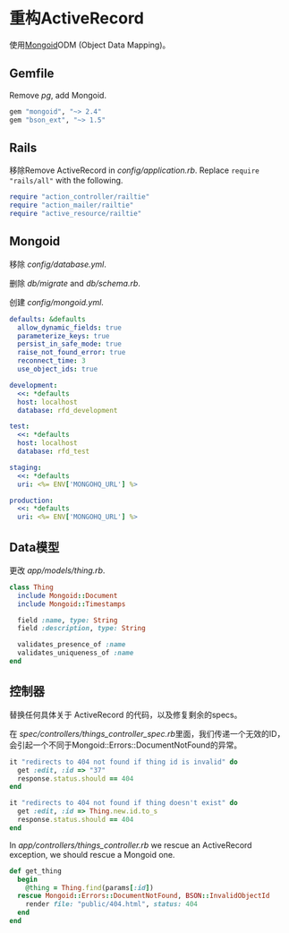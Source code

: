 重构ActiveRecord
=============================

使用[Mongoid](http://mongoid.org/)ODM (Object Data Mapping)。

Gemfile
-------

Remove *pg*, add Mongoid.

``` ruby
gem "mongoid", "~> 2.4"
gem "bson_ext", "~> 1.5"
```

Rails
-----

移除Remove ActiveRecord in *config/application.rb*. Replace `require "rails/all"` with the following.

``` ruby
require "action_controller/railtie"
require "action_mailer/railtie"
require "active_resource/railtie"
```

Mongoid
-------

移除 *config/database.yml*.

删除 *db/migrate* and *db/schema.rb*.

创建 *config/mongoid.yml*.

``` yaml
defaults: &defaults
  allow_dynamic_fields: true
  parameterize_keys: true
  persist_in_safe_mode: true
  raise_not_found_error: true
  reconnect_time: 3
  use_object_ids: true

development:
  <<: *defaults
  host: localhost
  database: rfd_development

test:
  <<: *defaults
  host: localhost
  database: rfd_test

staging:
  <<: *defaults
  uri: <%= ENV['MONGOHQ_URL'] %>

production:
  <<: *defaults
  uri: <%= ENV['MONGOHQ_URL'] %>
```

Data模型
-----------

更改 *app/models/thing.rb*.

``` ruby
class Thing
  include Mongoid::Document
  include Mongoid::Timestamps

  field :name, type: String
  field :description, type: String

  validates_presence_of :name
  validates_uniqueness_of :name
end
```

控制器
-----------

替换任何具体关于 ActiveRecord 的代码，以及修复剩余的specs。

在 *spec/controllers/things_controller_spec.rb*里面，我们传递一个无效的ID，会引起一个不同于Mongoid::Errors::DocumentNotFound的异常。

``` ruby
it "redirects to 404 not found if thing id is invalid" do
  get :edit, :id => "37"
  response.status.should == 404
end

it "redirects to 404 not found if thing doesn't exist" do
  get :edit, :id => Thing.new.id.to_s
  response.status.should == 404
end
```

In *app/controllers/things_controller.rb* we rescue an ActiveRecord exception, we should rescue a Mongoid one.

``` ruby
def get_thing
  begin
    @thing = Thing.find(params[:id])
  rescue Mongoid::Errors::DocumentNotFound, BSON::InvalidObjectId
    render file: "public/404.html", status: 404
  end
end
```


